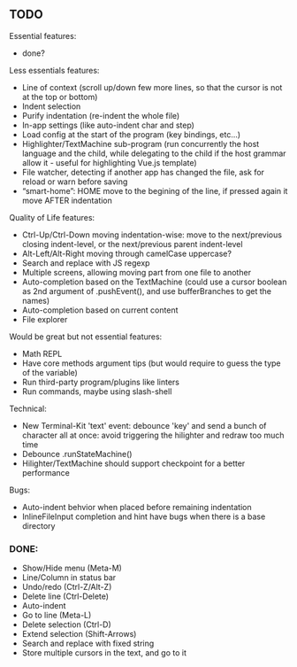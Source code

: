 
## TODO

Essential features:

* done?



Less essentials features:

* Line of context (scroll up/down few more lines, so that the cursor is not at the top or bottom)
* Indent selection
* Purify indentation (re-indent the whole file)
* In-app settings (like auto-indent char and step)
* Load config at the start of the program (key bindings, etc...)
* Highlighter/TextMachine sub-program (run concurrently the host language and the child, while delegating to the child
  if the host grammar allow it - useful for highlighting Vue.js template)
* File watcher, detecting if another app has changed the file, ask for reload or warn before saving
* “smart-home”: HOME move to the begining of the line, if pressed again it move AFTER indentation



Quality of Life features:

* Ctrl-Up/Ctrl-Down moving indentation-wise: move to the next/previous closing indent-level, or the next/previous parent indent-level
* Alt-Left/Alt-Right moving through camelCase uppercase?
* Search and replace with JS regexp
* Multiple screens, allowing moving part from one file to another
* Auto-completion based on the TextMachine (could use a cursor boolean as 2nd argument of .pushEvent(), and use bufferBranches to get the names)
* Auto-completion based on current content
* File explorer



Would be great but not essential features:

* Math REPL
* Have core methods argument tips (but would require to guess the type of the variable)
* Run third-party program/plugins like linters
* Run commands, maybe using slash-shell



Technical:

* New Terminal-Kit 'text' event: debounce 'key' and send a bunch of character all at once:
  avoid triggering the hilighter and redraw too much time
* Debounce .runStateMachine()
* Hilighter/TextMachine should support checkpoint for a better performance



Bugs:

* Auto-indent behvior when placed before remaining indentation
* InlineFileInput completion and hint have bugs when there is a base directory



### DONE:

* Show/Hide menu (Meta-M)
* Line/Column in status bar
* Undo/redo (Ctrl-Z/Alt-Z)
* Delete line (Ctrl-Delete)
* Auto-indent
* Go to line (Meta-L)
* Delete selection (Ctrl-D)
* Extend selection (Shift-Arrows)
* Search and replace with fixed string
* Store multiple cursors in the text, and go to it

